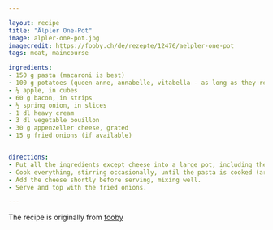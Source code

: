 ```yaml
---

layout: recipe
title: "Älpler One-Pot"
image: alpler-one-pot.jpg
imagecredit: https://fooby.ch/de/rezepte/12476/aelpler-one-pot
tags: meat, maincourse

ingredients:
- 150 g pasta (macaroni is best)
- 100 g potatoes (queen anne, annabelle, vitabella - as long as they retain their shape), in cubes
- ½ apple, in cubes
- 60 g bacon, in strips
- ½ spring onion, in slices
- 1 dl heavy cream
- 3 dl vegetable bouillon
- 30 g appenzeller cheese, grated
- 15 g fried onions (if available)


directions:
- Put all the ingredients except cheese into a large pot, including the bouillon.
- Cook everything, stirring occasionally, until the pasta is cooked (around 8 minutes).
- Add the cheese shortly before serving, mixing well.
- Serve and top with the fried onions.

---
```


The recipe is originally from [fooby](https://fooby.ch/de/rezepte/12476/aelpler-one-pot)